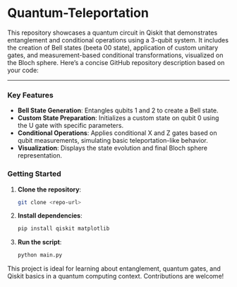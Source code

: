 # Quantum-Teleportation
This repository showcases a quantum circuit in Qiskit that demonstrates entanglement and conditional operations using a 3-qubit system. It includes the creation of Bell states (beeta 00 state), application of custom unitary gates, and measurement-based conditional transformations, visualized on the Bloch sphere.
Here’s a concise GitHub repository description based on your code:

---


### Key Features
- **Bell State Generation**: Entangles qubits 1 and 2 to create a Bell state.
- **Custom State Preparation**: Initializes a custom state on qubit 0 using the U gate with specific parameters.
- **Conditional Operations**: Applies conditional X and Z gates based on qubit measurements, simulating basic teleportation-like behavior.
- **Visualization**: Displays the state evolution and final Bloch sphere representation.

### Getting Started
1. **Clone the repository**:
   ```bash
   git clone <repo-url>
   ```
2. **Install dependencies**:
   ```bash
   pip install qiskit matplotlib
   ```
3. **Run the script**:
   ```bash
   python main.py
   ```

This project is ideal for learning about entanglement, quantum gates, and Qiskit basics in a quantum computing context. Contributions are welcome!
